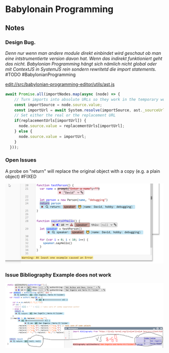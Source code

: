 # Babylonain Programming

## Notes

### Design Bug. 

*Denn nur wenn man andere module direkt einbindet wird geschaut ob man eine intstrumentierte version davon hat. Wenn das indirekt funktioniert geht das nicht. Babylonian Programming hängt sich nämlich nicht global oder mit ContextJS in SystemJS rein sondern rewritetd die import statements.* #TODO #BabylonianProgramming

<edit://src/babylonian-programming-editor/utils/ast.js>

```javascript
await Promise.all(importNodes.map(async (node) => {
    // Turn imports into absolute URLs so they work in the temporary workspace
    const importSource = node.source.value;
    const importUrl = await System.resolve(importSource, ast._sourceUrl);
    // Set either the real or the replacement URL
    if(replacementUrls[importUrl]) {
      node.source.value = replacementUrls[importUrl];
    } else {
      node.source.value = importUrl;
    }
  }));
```


### Open Issues


A probe on "return" will replace the original object with a copy (e.g. a plain object) #FIXED

![](probe_on_return.png)


### Issue Bibliography Example does not work

![](bibliography-example-issue.png)